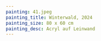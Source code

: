 ```yaml
---
painting: 41.jpeg
painting_title: Winterwald, 2024
painting_size: 80 x 60 cm
painting_desc: Acryl auf Leinwand
---
```

